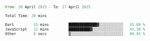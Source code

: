 <!--START_SECTION:waka-->

```rust
From: 20 April 2025 - To: 27 April 2025

Total Time: 28 mins

Dart         15 mins         █████████████▓░░░░░░░░░░░   55.09 %
JavaScript   12 mins         ██████████▓░░░░░░░░░░░░░░   43.30 %
Other        0 secs          ▒░░░░░░░░░░░░░░░░░░░░░░░░   00.95 %
```

<!--END_SECTION:waka-->
